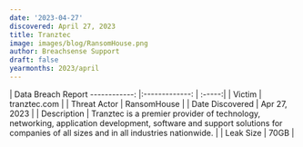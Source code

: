 ```yaml
---
date: '2023-04-27'
discovered: April 27, 2023
title: Tranztec
image: images/blog/RansomHouse.png
author: Breachsense Support
draft: false
yearmonths: 2023/april
---
```



| Data Breach Report
------------:     |:-------------:    | :-----:|
| Victim      | tranztec.com      | 
| Threat Actor      | RansomHouse      | 
| Date Discovered      | Apr 27, 2023      | 
| Description      | Tranztec is a premier provider of technology, networking, application development, software and support solutions for companies of all sizes and in all industries nationwide.      | 
| Leak Size      | 70GB      | 

